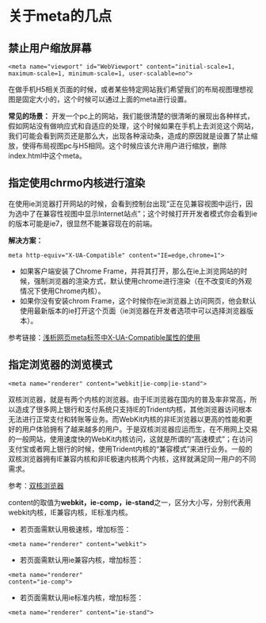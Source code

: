 # 关于meta的几点

## 禁止用户缩放屏幕
```
<meta name="viewport" id="WebViewport" content="initial-scale=1, maximum-scale=1, minimum-scale=1, user-scalable=no">
```
在做手机H5相关页面的时候，或者某些特定网站我们希望我们的布局视图理想视图是固定大小的，这个时候可以通过上面的meta进行设置。

**常见的场景：**
开发一个pc上的网站，我们能很清楚的很清晰的展现出各种样式，假如网站没有做响应式和自适应的处理，这个时候如果在手机上去浏览这个网站，我们可能会看到网页还是那么大，出现各种滚动条，造成的原因就是设置了禁止缩放，使得布局视图pc与H5相同。这个时候应该允许用户进行缩放，删除index.html中这个meta。


## 指定使用chrmo内核进行渲染

在使用ie浏览器打开网站的时候，会看到控制台出现“正在见兼容视图中运行，因为选中了在兼容性视图中显示Internet站点”；这个时候打开开发者模式你会看到ie的版本可能是ie7，很显然不能兼容现在的前端。

**解决方案：**
```
meta http-equiv="X-UA-Compatible" content="IE=edge,chrome=1">
```

- 如果客户端安装了Chrome Frame，并将其打开，那么在ie上浏览网站的时候，强制浏览器的渲染方式，默认使用chrome进行渲染（在不改变IE的外观情况下使用Chrome内核）。
- 如果你没有安装chrom Frame，这个时候你在ie浏览器上访问网页，他会默认使用最新版本的ie打开这个页面（ie浏览器在开发者选项中可以选择浏览器版本）。

参考链接：[浅析网页meta标签中X-UA-Compatible属性的使用](<https://www.cnblogs.com/menyiin/p/6527339.html>)  

## 指定浏览器的浏览模式
```
<meta name="renderer" content="webkit|ie-comp|ie-stand">
```
双核浏览器，就是有两个内核的浏览器。由于IE浏览器在国内的普及率非常高，所以造成了很多网上银行和支付系统只支持IE的Trident内核，其他浏览器访问根本无法进行正常支付和转账等业务。而WebKit内核的非IE浏览器以更高的性能和更好的用户体验拥有了越来越多的用户。于是双核浏览器应运而生，在不用网上交易的一般网站，使用速度快的WebKit内核访问，这就是所谓的“高速模式”；在访问支付宝或者网上银行的时候，使用Trident内核的“兼容模式”来进行业务。一般的双核浏览器拥有IE兼容内核和非IE极速内核两个内核，这样就满足同一用户的不同需求。

参考：[双核浏览器](<https://baike.baidu.com/item/%E5%8F%8C%E6%A0%B8%E6%B5%8F%E8%A7%88%E5%99%A8/7126309?fr=aladdin>)

content的取值为**webkit，ie-comp，ie-stand**之一，区分大小写，分别代表用webkit内核，IE兼容内核，IE标准内核。 
- 若页面需默认用极速核，增加标签：
```
<meta name="renderer" content="webkit"> 
```
- 若页面需默认用ie兼容内核，增加标签：
```
<meta name="renderer" 
content="ie-comp"> 
```
- 若页面需默认用ie标准内核，增加标签：
```
<meta name="renderer" content="ie-stand">
```


